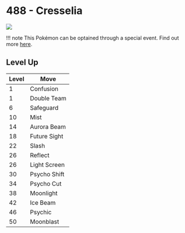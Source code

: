 # 488 - Cresselia
![][488]

!!! note
    This Pokémon can be optained through a special event. Find out more [here](../../../special_events/#cresselia).

## Level Up

Level | Move
---   | ---
  1   | Confusion
  1   | Double Team
  6   | Safeguard
 10   | Mist
 14   | Aurora Beam
 18   | Future Sight
 22   | Slash
 26   | Reflect
 26   | Light Screen
 30   | Psycho Shift
 34   | Psycho Cut
 38   | Moonlight
 42   | Ice Beam
 46   | Psychic
 50   | Moonblast



[488]: ../img/pokemon/488.png
